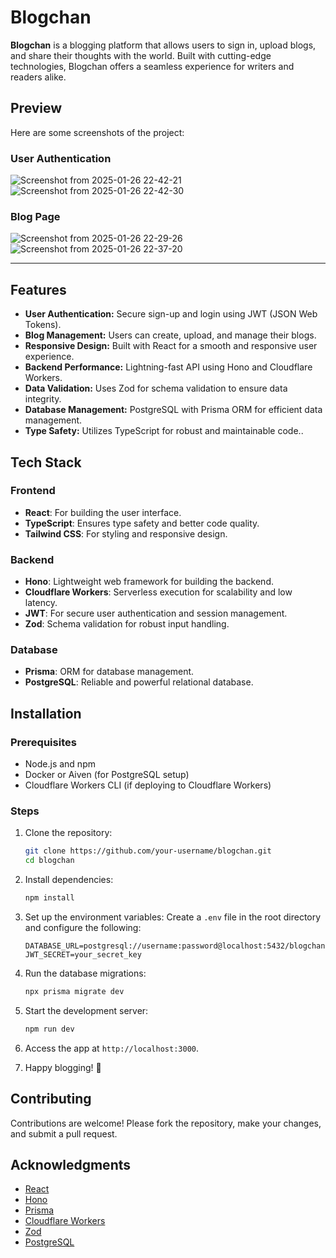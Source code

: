 # Blogchan

**Blogchan** is a blogging platform that allows users to sign in, upload blogs, and share their thoughts with the world. Built with cutting-edge technologies, Blogchan offers a seamless experience for writers and readers alike.

## Preview

Here are some screenshots of the project:

### User Authentication
![Screenshot from 2025-01-26 22-42-21](https://github.com/user-attachments/assets/effca7d3-928b-469b-83c2-4a4d11941597)
![Screenshot from 2025-01-26 22-42-30](https://github.com/user-attachments/assets/b57c3f9f-782d-4acf-b162-70d9dc8c5aa2)

### Blog Page
![Screenshot from 2025-01-26 22-29-26](https://github.com/user-attachments/assets/74ee75d5-2f5a-4b72-952b-c5dbb258c0f8)
![Screenshot from 2025-01-26 22-37-20](https://github.com/user-attachments/assets/b8b261dc-0315-4eb9-831f-f85e9dc4bdc0)

---

## Features

- **User Authentication:** Secure sign-up and login using JWT (JSON Web Tokens).
- **Blog Management:** Users can create, upload, and manage their blogs.
- **Responsive Design:** Built with React for a smooth and responsive user experience.
- **Backend Performance:** Lightning-fast API using Hono and Cloudflare Workers.
- **Data Validation:** Uses Zod for schema validation to ensure data integrity.
- **Database Management:** PostgreSQL with Prisma ORM for efficient data management.
- **Type Safety:** Utilizes TypeScript for robust and maintainable code..

## Tech Stack

### Frontend

- **React**: For building the user interface.
- **TypeScript**: Ensures type safety and better code quality.
- **Tailwind CSS**: For styling and responsive design.

### Backend

- **Hono**: Lightweight web framework for building the backend.
- **Cloudflare Workers**: Serverless execution for scalability and low latency.
- **JWT**: For secure user authentication and session management.
- **Zod**: Schema validation for robust input handling.

### Database

- **Prisma**: ORM for database management.
- **PostgreSQL**: Reliable and powerful relational database.

## Installation

### Prerequisites

- Node.js and npm
- Docker or Aiven (for PostgreSQL setup)
- Cloudflare Workers CLI (if deploying to Cloudflare Workers)

### Steps

1. Clone the repository:

   ```bash
   git clone https://github.com/your-username/blogchan.git
   cd blogchan
   ```

2. Install dependencies:

   ```bash
   npm install
   ```

3. Set up the environment variables:
   Create a `.env` file in the root directory and configure the following:

   ```env
   DATABASE_URL=postgresql://username:password@localhost:5432/blogchan
   JWT_SECRET=your_secret_key
   ```

4. Run the database migrations:

   ```bash
   npx prisma migrate dev
   ```

5. Start the development server:

   ```bash
   npm run dev
   ```

6. Access the app at `http://localhost:3000`.
7. Happy blogging! 🚀

## Contributing

Contributions are welcome! Please fork the repository, make your changes, and submit a pull request.

## Acknowledgments

- [React](https://reactjs.org/)
- [Hono](https://hono.dev/)
- [Prisma](https://www.prisma.io/)
- [Cloudflare Workers](https://workers.cloudflare.com/)
- [Zod](https://github.com/colinhacks/zod)
- [PostgreSQL](https://www.postgresql.org/)

